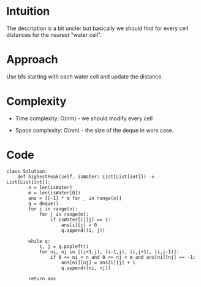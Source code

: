# Intuition
The description is a bit uncler but basically we should find for every cell distances for the nearest "water cell".
# Approach
Use bfs starting with each water cell and update the distance.

# Complexity
- Time complexity:
O(nm) - we should modify every cell

- Space complexity:
O(nm) - the size of the deque in wors case.

# Code
```python3 []
class Solution:
    def highestPeak(self, isWater: List[List[int]]) -> List[List[int]]:
        n = len(isWater)
        m = len(isWater[0])
        ans = [[-1] * m for _ in range(n)]
        q = deque()
        for i in range(n):
            for j in range(m):
                if isWater[i][j] == 1:
                    ans[i][j] = 0
                    q.append((i, j))
        
        while q:
            i, j = q.popleft()
            for ni, nj in [(i+1,j), (i-1,j), (i,j+1), (i,j-1)]:
                if 0 <= ni < n and 0 <= nj < m and ans[ni][nj] == -1:
                    ans[ni][nj] = ans[i][j] + 1
                    q.append((ni, nj))
                    
        return ans
                
```
